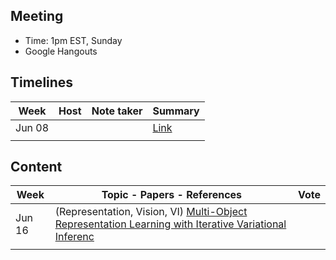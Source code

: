 ## Meeting
- Time: 1pm EST, Sunday
- Google Hangouts 

## Timelines

| Week  | Host | Note taker| Summary |
| ------------- | ------------- | --------| -------|
| Jun 08 |  | |[Link]()|
|  |  | |

## Content
| Week  | Topic - Papers - References| Vote |
| ------------- | ------------- | --------|
| Jun 16 | (Representation, Vision, VI) [Multi-Object Representation Learning with Iterative Variational Inferenc](https://arxiv.org/abs/1903.00450)| |
|  |  | |
